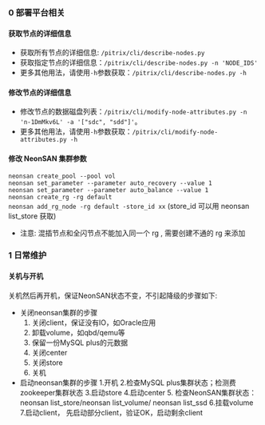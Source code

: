 ### 0 部署平台相关
#### 获取节点的详细信息

+ 获取所有节点的详细信息: `/pitrix/cli/describe-nodes.py`
+ 获取指定节点的详细信息：`/pitrix/cli/describe-nodes.py -n 'NODE_IDS'`
+ 更多其他用法，请使用`-h`参数获取：`/pitrix/cli/describe-nodes.py -h`

#### 修改节点的详细信息

+ 修改节点的数据磁盘列表：`/pitrix/cli/modify-node-attributes.py -n 'n-1DmMkv6L' -a '["sdc", "sdd"]'`。
+ 更多其他用法，请使用`-h`参数获取：`/pitrix/cli/modify-node-attributes.py -h`

#### 修改 NeonSAN 集群参数
`neonsan create_pool --pool vol`  
`neonsan set_parameter --parameter auto_recovery --value 1`  
`neonsan set_parameter --parameter auto_balance --value 1`  
`neonsan create_rg -rg default`  
`neonsan add_rg_node -rg default -store_id xx` (store_id 可以用 neonsan list_store 获取)  
+ 注意: 混插节点和全闪节点不能加入同一个 rg , 需要创建不通的 rg 来添加  

### 1 日常维护
#### 关机与开机
关机然后再开机，保证NeonSAN状态不变，不引起降级的步骤如下:  
* 关闭neonsan集群的步骤
    1. 关闭client，保证没有IO，如Oracle应用
    2. 卸载volume，如qbd/qemu等
    3. 保留一份MySQL plus的元数据
    4. 关闭center
    5. 关闭store
    6. 关机
* 启动neonsan集群的步骤
    1.开机
    2.检查MySQL plus集群状态；检测费zookeeper集群状态
    3.启动store
    4.启动center
    5. 检查NeonSAN集群状态：neonsan list_store/neonsan list_volume/ neonsan list_ssd
    6.挂载volume
    7.启动client， 先启动部分client，验证OK，启动剩余client